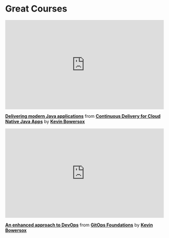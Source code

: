 <h1> Great Courses </h1>

<div style="position:relative;height:0;padding-bottom:56.25%"><iframe width="640" height="360" src="https://www.linkedin.com/learning/embed/continuous-delivery-for-cloud-native-java-apps/delivering-modern-java-applications?autoplay=false&claim=AQGyex7TR4xBRwAAAYHMeosgfaXc19AlU7UGIcmd1a9Z7yTm0ySb47m4LXO7Gkb7ZAjZIlGUz_HJPxs2gHmzDz6_FX0NGqwHu8Sdxo7hxqQJr9B5QunCT0QMyxlXNh7Vwmpgbrc1ogU3MSta_5qVNoUrT_nRZRHkvzdckpd7F3Imlk5k4pYbiT3Ax6CTiF5ih7XLY9Jagz558unWXjdRkOqyxSljB47pOI-Jp1G68YjW029yUIYbvvZQds-vq7Irmhk7Y7xCsTA3u8JQ7i-0QPdEl1iPNMBueQcRkIbgnNhVc9jsqFfqKq2uNk-yPNSYpwHsphc2XjYo7T9fpWsgnZSAqrfX5yO6FVP0YcuCjNE4O7j8BeY8byHHMBoiKkWXDfJWFFf8neL2jfq8XAoWmFA8o07yo0v9_eXBPpCINfydKPIVA2KMVMQum8UNREu8ccbjidDVWEbfB2yW8vy3x0v-E9bnUAQS1FLNHSGc-Wx4HwZ9yT_MM79YQikgeI3JDXnshFA2c5xlEjqdLjAwXZ49oJLyGJE2RQX1rvZ68Qs6P9hPQg8fX5YUi_Fbf8R34R0oO50sPVTRT_-3UhIISGZEp8xwtr6nSnOWKFcTy-QH3404mgHR_bGXjBuo4e2jmSU5xTfhuvjcH8vckqqF5j6O-srlJxQuR81xc0iLqGWkZPnu4kmt0RxX9v-bm5ezrIFq6VRaNq8w8vlQq02Ufo2YuX-FLqQ9ULlTNOUrG0YoffGGXH0ZiOHfibM2om2pOE2TWkOelQu0t2OyGZDs3y2pVuZXRDyRS1p_CE84cTZUtNdQddo3D4uIa1oE_eLpbWblDTd_bPco2WwELHJYTnG4AWZbyc5vFqBj0eCv6VoKP5ri8qk-OiO7bLWzfrmrEp8Ves3ZCZp7P3ChgbooWMQEZv6rNjy97YKd5-QJduFcncswd4YDfH66zQMr09t2TywovKibgW5TPTxekaZ57j52yQ4JN7uD6fRqsqAlxnGjozh2GORQoJCNrXNk_BxB03262fbBTXc26Qvxb6mtKW4nlOlHsnWqSfwywXVyHVcy3EMvXAm05oq-WX54YCuwTNhh888hHyR_lmbUqxTBlyxB1oIgg4csPKB-KRKiWpsH3T32fBLrH5fF84-_QyhYSnDNHpW9Dt0FHDQ-Bhish38RUD7WzemI_eEIXbRbo3R6&lipi=urn%3Ali%3Apage%3Ad_learning_content%3BJibzEP8JTLyF1tQk%2Fr3ylw%3D%3D&licu" mozallowfullscreen="true" webkitallowfullscreen="true" allowfullscreen="true" frameborder="0" style="position:absolute;width:100%;height:100%;left:0"></iframe></div><p><strong><a href="https://www.linkedin.com/learning/continuous-delivery-for-cloud-native-java-apps/delivering-modern-java-applications?trk=embed_lil">Delivering modern Java applications</a></strong> from <strong><a href="https://www.linkedin.com/learning/continuous-delivery-for-cloud-native-java-apps?trk=embed_lil">Continuous Delivery for Cloud Native Java Apps</a></strong> by <strong><a href="https://www.linkedin.com/learning/instructors/kevin-bowersox?trk=embed_lil">Kevin Bowersox</a></strong></p>


<div style="position:relative;height:0;padding-bottom:56.25%"><iframe width="640" height="360" src="https://www.linkedin.com/learning/embed/gitops-foundations/an-enhanced-approach-to-devops?autoplay=false&claim=AQE52ZntUr7nJAAAAYHMiZGWL-G79nO0sGK8EznRSaioYgCkMN7aHHXhGueDJX5CHcAUIES2mBc6JVqukqlIPFd4fByTc4NN-HWpCadjQnkwUtg0XF15PUEbTHv3c6pUxJRhb2HYFd88jSgdBbU2bb4kJf8euGGKDhzQuFZJ4yBknbRbaMz7lG8YLIZazt4EizbG82a3zPjgYsKtEfssvjV5svs9MRWvH-YIJEPjpYSvRxPea7JPKXUszBjmc7_AQSMjP1bhRZqQFXDnWVPuDSALrq2MO8TmfKY8dYmExJU3WtrSsqrA6KizzCXmrmrvhuavEwCB6HhyDp8QIq-VFGxJC-AGpHuYBUETPdMUENElD6ZqpzZPc3oWbqRZK81JpXAyqKqnML6hCuwYY3LvJGhD03p33do08NGUV2qCWZCho9m6iOgXSnAVR5F363704-Amo7R689utvmi5FB4XKKnyBmX7W0YJlYBzV9OlyDoL5DvDgvhTLkOnjJ_0PCzM28t18wY-DCxioUSIfquJJ68NmEExZQr1bsZTFb6zuSEVzzAM5LpP7c0us4v_X8Qwu5tFJIIK8eOwwc7q7vUdIuhqBNNd2b38XeC9iwhjEkNKQB1gbpxg96unbeMtLluTPegkNTSZD7b2YXBQt9ycb8U_OCoh4nxZyWQfV7FmLCqCwPzmEJhoTotjbgVZY4btO2lcEKFf1tmvgjkZlO5zdtsZsDozDH1m_ffspOW4rjms_wzqkNfWgBVQZZQ9HdRIKpveEBPgJr27fPjAkVR1iVq0WUyBfXicS_6_D_IUUwMVsc462lVhsN8FVfuqgNsrYT8OxAnaB9LH-b4t6zr1PTGO8RFmAwL3fHmEIZ5hgWcmXbKBXNNSw-9haHjrNmbf7UpP2q0_b5HvBuDeMgjo5nhRklZeW8HgkAHp012hqEdNEqIG4wgrfVJrLnxlpBjAKV8Dn3Tj_TT9uoN6EzItYEdGXZneAd72Z4RmuTLzTsm3yXtIkA9w1dCRfHDta_uuNlM3nV3MYJ-XoIfl6tJqyx0lDO_hLC1C-MzGGdcWQD6IOGxA6zGZbBFol4Ux7lS0mhth-6-WsJMW-2g4Ae8GiCK22qQ-YlSpIw049qlgQc_3pQ-h9pgOqjfEVIn2_jxg6Yj7IQ8LXjwbdSCIHBF4y9NGjT508J-bsExqy9PogDuy&lipi=urn%3Ali%3Apage%3Ad_learning_content%3BOq7wY9pCSniOXd8Z13Sj2w%3D%3D&licu" mozallowfullscreen="true" webkitallowfullscreen="true" allowfullscreen="true" frameborder="0" style="position:absolute;width:100%;height:100%;left:0"></iframe></div><p><strong><a href="https://www.linkedin.com/learning/gitops-foundations/an-enhanced-approach-to-devops?trk=embed_lil">An enhanced approach to DevOps</a></strong> from <strong><a href="https://www.linkedin.com/learning/gitops-foundations?trk=embed_lil">GitOps Foundations</a></strong> by <strong><a href="https://www.linkedin.com/learning/instructors/kevin-bowersox?trk=embed_lil">Kevin Bowersox</a></strong></p>